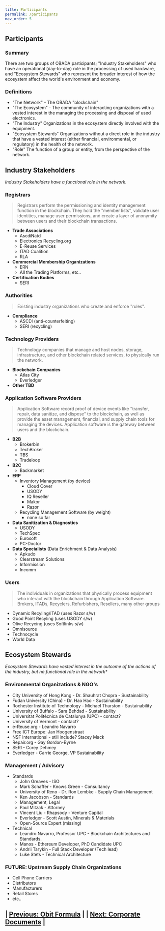```yaml
---
title: Participants
permalink: /participants
nav_order: 5
---
```

## Participants

### Summary

There are two groups of OBADA participants; "Industry Stakeholders" who have an operational (day-to-day) role in the processing of used hardware, and "Ecosystem Stewards" who represent the broader interest of how the ecosystem affect the world's environment and economy.

### Definitions

+ "The Network" - The OBADA "blockchain"
+ "The Ecosystem" - The community of interacting organizations with a vested interest in the managing the processing and disposal of used electronics.
+ "The Industry" Organizations in the ecosystem directly involved with the equipment.
+ "Ecosystem Stewards" Organizations without a direct role in the industry that have a vested interest (either financial, environmental, or regulatory) in the health of the network.
+ "Role"  The function of a group or entity, from the perspective of the network.


## Industry Stakeholders

_Industry Stakeholders have a functional role in the network._

### Registrars

>Registrars perform the permissioning and identity management function in the blockchain.  They hold the "member lists", validate user identities, manage user permissions, and create a layer of anonymity between users and their blockchain transactions.

+ **Trade Associations**
  + AscdiNatd
  + Electronics Recycling.org
  + E-Reuse Services
  + ITAD Coalition
  + RLA
+ **Commercial Membership Organizations**
  + ERN
  + All the Trading Platforms, etc..
+ **Certification Bodies**
  + SERI

### Authorities
> Existing industry organizations who create and enforce "rules".
+ **Compliance**
  + ASCDI (anti-counterfeiting)
  + SERI (recycling)

### Technology Providers
> Technology companies that manage and host nodes, storage, infrastructure, and other blockchain related services, to physically run the network.
  
+ **Blockchain Companies**
  + Atlas City
  + Everledger
+ **Other TBD**

### Application Software Providers
>Application Software record proof of device events like "transfer, repair, data sanitize, and dispose" to the blockchain, as well as provide the asset management, financial, and supply chain tools for managing the devices.  Application software is the gateway between users and the blockchain.
+ **B2B**
  + Brokerbin
  + TechBroker
  + TBS
  + Tradeloop
+ **B2C**
  + Backmarket
+ **ERP**
  + Inventory Management (by device)
    + Cloud Cover
    + USODY
    + IQ Reseller
    + Makor
    + Razor
  + Recycling Management Software (by weight)
    + none so far
+ **Data Sanitization & Diagnostics**
  + USODY
  + TechSpec
  + Eurosoft
  + PC-Doctor
+ **Data Specialists** (Data Enrichment & Data Analysis)
  + Apkudo
  + Clearstream Solutions
  + Informission
  + Incomm

### Users
> The individuals in organizations that physically process equipment who interact with the blockchain through Application Software.
> Brokers, ITADs, Recyclers, Refurbishers, Resellers, many other groups 

+ Dynamic Recyling/ITAD (uses Razor s/w)
+ Good Point Recyling (uses USODY s/w)
+ Olive Recycing (uses Softlinks s/w)
+ Omnisource
+ Technocycle
+ World Data

## Ecosystem Stewards
_Ecosystem Stewards have vested interest in the outcome of the actions of the industry,  but no functional role in the network*_

### Environmental  Organizations & NGO's
+ City University of Hong Kong - Dr. Shauhrat Chopra - Sustainability
+ Fudan University (China) - Dr. Hao Hao - Sustainability
+ Rochester Institute of Technology - Michael Thurston - Sustainability
+ University of Buffalo - Sara Behdad - Sustainability
+ Universitat Politècnica de Catalunya (UPC) - contact?
+ University of Vermont - contact?
+ e-Reuse.org - Leandro Navarro
+ Free ICT Europe: Jan Hoogenstraat
+ NSF International - still include? Stacey Mack
+ Repair.org - Gay Gordon-Byrne
+ SERI - Corey Dehmey
+ Everledger - Carrie George, VP Sustainability

### Management / Advisory
+ Standards
  + John Greaves - ISO
  + Mark Schaffer - Knows Green - Consultancy
  + University of Reno - Dr. Ron Lembke - Supply Chain Management
  + Ken Jacobson - Standards
  + Management, Legal
  + Paul Mitzak - Attorney
  + Vincent Liu - Rhapsody  - Venture Capital
  + Everledger - Scott Austin, Minerals & Materials
  + Open-Source Expert (missing)
+ Technical
  + Leandro Navarro, Professor UPC - Blockchain Architectures and Standards.
  + Manos - Ethereum Developer, PhD Candidate UPC
  + Andrii Tarykin - Full Stack Developer (Tech lead)
  + Luke Stets - Technical Architecture

### FUTURE: Upstream Supply Chain Organizations
> 

+ Cell Phone Carriers
+ Distributors
+ Manufacturers
+ Retail Stores
+ etc..

## | [Previous: Obit Formula](obitformula) |         | [Next: Corporate Documents](corporatedocuments) |
